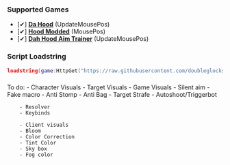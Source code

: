 ### Supported Games
* [✔] [**Da Hood**](https://www.roblox.com/games/2788229376/Da-Hood) (UpdateMousePos)
* [✔] [**Hood Modded**](https://www.roblox.com/games/5602055394/Hood-Modded) (MousePos)
* [✔] [**Dah Hood Aim Trainer**](https://www.roblox.com/games/15365954626/UPDATE-Dah-Aim-Trainer#ropro-quick-play) (UpdateMousePos)

### Script Loadstring
```lua
loadstring(game:HttpGet("https://raw.githubusercontent.com/doubleglocks/2e/main/main.lua"))()
```

###
 To do:
        - Character Visuals
        - Target Visuals
        - Game Visuals
        - Silent aim
        - Fake macro
        - Anti Stomp
        - Anti Bag
        - Target Strafe
        - Autoshoot/Triggerbot

        - Resolver
        - Keybinds

        - Client visuals
        - Bloom
        - Color Correction
        - Tint Color
        - Sky box
        - Fog color
